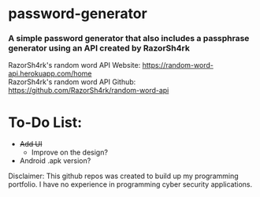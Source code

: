 # password-generator

### A simple password generator that also includes a passphrase generator using an API created by RazorSh4rk

RazorSh4rk's random word API Website: https://random-word-api.herokuapp.com/home  <br>
RazorSh4rk's random word API Github: https://github.com/RazorSh4rk/random-word-api

# To-Do List:
- ~~Add UI~~
  - Improve on the design?
- Android .apk version?
  
Disclaimer: This github repos was created to build up my programming portfolio. I have no experience in programming cyber security applications.

